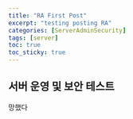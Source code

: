 ```yaml
---
title: "RA First Post"
excerpt: "testing posting RA"
categories: [ServerAdminSecurity]
tags: [server]
toc: true
toc_sticky: true
---
```


## 서버 운영 및 보안 테스트

망했다